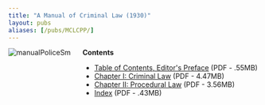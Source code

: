 ```yaml
---
title: "A Manual of Criminal Law (1930)"
layout: pubs
aliases: [/pubs/MCLCPP/]
---
```


<div class="columns">
  <div class="column is-one-quarter">
    <img src="/img/pub/MCLCPP/manualPoliceSm.jpg" alt="manualPoliceSm" />
  </div>
  <div class="column">
    <strong>Contents</strong>
    <ul>
      <li><a href="/docs_fk/homicide/MCLCPP/MCLCPP.toc.pdf">Table of Contents, Editor's Preface</a>
      (PDF - .55MB)</li>
      <li><a href="/docs_fk/homicide/MCLCPP/MCLCPP.01.pdf">Chapter I: Criminal Law</a>
      (PDF - 4.47MB)</li>
      <li><a href="/docs_fk/homicide/MCLCPP/MCLCPP.02.pdf">Chapter II: Procedural Law</a>
      (PDF - 3.56MB)</li>
      <li><a href="">Index</a>
      (PDF - .43MB)</li>
    </ul>
  </div>
</div>
